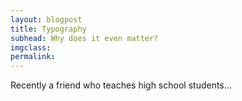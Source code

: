 ```yaml
---
layout: blogpost
title: Typography
subhead: Why does it even matter?
imgclass:
permalink:
---
```


Recently a friend who teaches high school students...